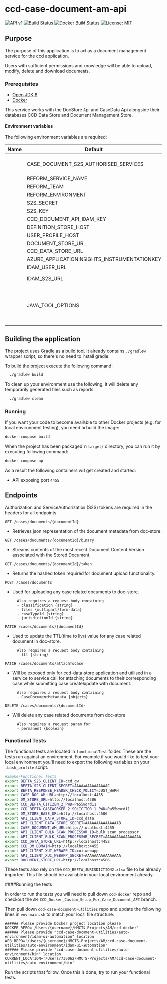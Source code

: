 # ccd-case-document-am-api

[![API v1](https://img.shields.io/badge/API%20Docs-v1-e140ad.svg)](https://hmcts.github.io/reform-api-docs/swagger.html?url=https://hmcts.github.io/reform-api-docs/specs/document-management-store-app.json)
[![Build Status](https://travis-ci.org/hmcts/ccd-case-document-am-api.svg?branch=master)](https://travis-ci.org/github/hmcts/ccd-case-document-am-api)
[![Docker Build Status](https://img.shields.io/docker/build/hmcts/ccd-case-document-am-api.svg)](https://hub.docker.com/r/hmcts/ccd-case-document-am-api)
[![License: MIT](https://img.shields.io/badge/License-MIT-yellow.svg)](https://opensource.org/licenses/MIT)

## Purpose

The purpose of this application is to act as a document management service for the ccd application.

Users with sufficient permissions and knowledge will be able to upload, modify, delete and download documents.

### Prerequisites

- [Open JDK 8](https://openjdk.java.net/)
- [Docker](https://www.docker.com)

This service works with the DocStore Api and CaseData Api alongside their databases CCD Data Store and Document Management Store.

#### Environment variables
The following environment variables are required:

| Name | Default | Description |
|------|---------|-------------|
      |CASE_DOCUMENT_S2S_AUTHORISED_SERVICES| ccd_case_document_am_api, ccd_gw, xui_webapp, ccd_data, bulk_scan_processor|
      |REFORM_SERVICE_NAME| ccd-case-document-am-api|
      |REFORM_TEAM| ccd
      |REFORM_ENVIRONMENT| local
      |S2S_SECRET|
      |S2S_KEY| S2S_KEY
      |CCD_DOCUMENT_API_IDAM_KEY|
      |DEFINITION_STORE_HOST|
      |USER_PROFILE_HOST|
      |DOCUMENT_STORE_URL| http://dm-store:8080|
      |CCD_DATA_STORE_URL| http://ccd-data-store-api:4452|
      |AZURE_APPLICATIONINSIGHTS_INSTRUMENTATIONKEY|
      |IDAM_USER_URL| http://idam-api:5000 |
      |IDAM_S2S_URL| http://service-auth-provider-api:8080|
      |JAVA_TOOL_OPTIONS| -XX:InitialRAMPercentage=30.0 -XX:MaxRAMPercentage=65.0 -XX:MinRAMPercentage=30.0 -XX:+UseConcMarkSweepGC -agentlib:jdwp=transport=dt_socket, server=y,suspend=n,address=5005

## Building the application

The project uses [Gradle](https://gradle.org) as a build tool. It already contains
`./gradlew` wrapper script, so there's no need to install gradle.

To build the project execute the following command:

```bash
  ./gradlew build
```
To clean up your environment use the following, it will delete any temporarily generated files such as reports.

```bash
  ./gradlew clean
```
### Running

If you want your code to become available to other Docker projects (e.g. for local environment testing), you need to build the image:

```bash
docker-compose build
```

When the project has been packaged in `target/` directory, 
you can run it by executing following command:

```bash
docker-compose up
```

As a result the following containers will get created and started:

 - API exposing port `4455`

## Endpoints

Authorization and ServiceAuthorization (S2S) tokens are required in the headers for all endpoints.

```
GET /cases/documents/{documentId}
```
- Retrieves json representation of the document metadata from doc-store. 
```
GET /cases/documents/{documentId}/binary
```
- Streams contents of the most recent Document Content Version associated with the Stored Document. 
```
GET /cases/documents/{documentId}/token
```
- Returns the hashed token required for document upload functionality.
```
POST /cases/documents
```
- Used for uploading any case related documents to doc-store.

        Also requires a request body containing
        - classification {string}
        - files {multipart/form-data}
        - caseTypeId {string}
        - jurisdictionId {string}
```
PATCH /cases/documents/{documentId}
```
- Used to update the TTL(time to live) value for any case related document in doc-store. 

        Also requires a request body containing
        - ttl {string}
```
PATCH /cases/documents/attachToCase
```
- Will be exposed only for ccd-data-store application and utilised in a service to service call for attaching documents to their corresponding case while submitting case create/update with document.

        Also requires a request body containing
        - CaseDocumentMetadata {objects}
```
DELETE /cases/documents/{documentId}
```
- Will delete any case related documents from doc-store

        Also requires a request param for
        - permanent {boolean}

### Functional Tests
The functional tests are located in `functionalTest` folder. These are the tests run against an environment. For example if you would 
like to test your local environment you'll need to export the following variables on your `.bash_profile` script.


```bash
#Smoke/Functional Tests
export BEFTA_S2S_CLIENT_ID=ccd_gw
export BEFTA_S2S_CLIENT_SECRET=AAAAAAAAAAAAAAAC
export BEFTA_RESPONSE_HEADER_CHECK_POLICY=JUST_WARN
export CASE_DOC_AM_URL=http://localhost:4455
export DM_STORE_URL=http://localhost:4506
export CCD_BEFTA_CITIZEN_2_PWD=Pa55word11
export CCD_BEFTA_CASEWORKER_2_SOLICITOR_1_PWD=Pa55word11
export DM_STORE_BASE_URL=http://localhost:4506
export API_CLIENT_DATA_STORE_ID=ccd_data
export API_CLIENT_DATA_STORE_SECRET=AAAAAAAAAAAAAAAB
export CASE_DOCUMENT_AM_URL=http://localhost:4455
export API_CLIENT_BULK_SCAN_PROCESSOR_ID=bulk_scan_processor
export API_CLIENT_BULK_SCAN_PROCESSOR_SECRET=AAAAAAAAAAAAAAAA
export CCD_DATA_STORE_URL=http://localhost:4452
export CCD_DM_DOMAIN=http://localhost:4455
export API_CLIENT_XUI_WEBAPP_ID=xui_webapp
export API_CLIENT_XUI_WEBAPP_SECRET=AAAAAAAAAAAAAAAA
export DOCUMENT_STORE_URL=http://localhost:4506
```

These tests also rely on the `CCD_BEFTA_JURISDICTION2.xlsx` file to be already imported. This file should be available in your local environment already.

####Running the tests

In order to run the tests you will need to pull down ```ccd-docker``` repo and checkout the ```AM-CCD_Docker_Custom_Setup_For_Case_Document_API``` branch.

Then pull down ```ccd-case-document-utilities``` repo and update the following lines in ```env-main.sh``` to match your local file structure.
```
###### Please provide Docker project location please
DOCKER_REPO='/Users/{username}/HMCTS-Projects/AM/ccd-docker'
###### Please provide "ccd-case-document-utilities/auto-environment/idam-ui-automation" location
WEB_REPO='/Users/{username}/HMCTS-Projects/AM/ccd-case-document-utilities/auto-environment/idam-ui-automation'
###### Please provide "ccd-case-document-utilities/auto-environment/bin" location
CURRENT_LOCATION='/Users/736062/HMCTS-Projects/AM/ccd-case-document-utilities/auto-environment/bin'
```

Run the scripts that follow.
Once this is done, try to run your functional tests.

